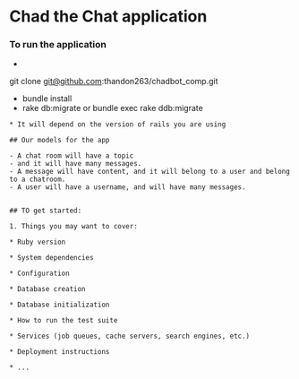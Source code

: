 # Chad the Chat application

### To run the application

- ``` Git
git clone git@github.com:thandon263/chadbot_comp.git

-  bundle install
-  rake db:migrate or bundle exec rake ddb:migrate
```
* It will depend on the version of rails you are using

## Our models for the app

- A chat room will have a topic
- and it will have many messages.
- A message will have content, and it will belong to a user and belong to a chatroom.
- A user will have a username, and will have many messages.


## TO get started:

1. Things you may want to cover:

* Ruby version

* System dependencies

* Configuration

* Database creation

* Database initialization

* How to run the test suite

* Services (job queues, cache servers, search engines, etc.)

* Deployment instructions

* ...
